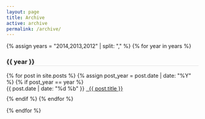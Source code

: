```yaml
---
layout: page
title: Archive
active: archive
permalink: /archive/
---
```


{% assign years = "2014,2013,2012" | split: "," %}
{% for year in years %}
  <h3 style="border-bottom: 1px solid #e0e0e0">{{ year }}</h3>
  <ul style="margin-left: 0px; padding-left: 0px; list-style: none">
    {% for post in site.posts %}
      {% assign post_year = post.date | date: "%Y" %}
      {% if post_year == year %}
        <li style="padding-bottom:10px">
          <span class="post-meta">{{ post.date | date: "%d %b" }}</span>
          <a class="post-link post-title" href="{{ post.url }}"> &nbsp; {{ post.title }}</a>
        </li>
      {% endif %}
    {% endfor %}
  </ul>
{% endfor %}

